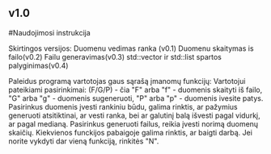 ## v1.0
#Naudojimosi instrukcija

Skirtingos versijos:
Duomenu vedimas ranka (v0.1)
Duomenu skaitymas is failo(v0.2)
Failu generavimas(v0.3)
std::vector ir std::list spartos palyginimas(v0.4)

Paleidus programą vartotojas gaus sąrašą įmanomų funkcijų:
Vartotojui pateikiami pasirinkimai: (F/G/P) - čia "F" arba "f" - duomenis skaityti iš failo, "G" arba "g" - duomenis sugeneruoti, "P" arba "p" - duomenis ivesite patys.
Pasirinkus duomenis įvesti rankiniu būdu, galima rinktis, ar pažymius generuoti atsitiktinai, ar vesti ranka, bei ar galutinį balą išvesti pagal vidurkį, ar pagal medianą.
Pasirinkus generuoti failus, reikia įvesti norimą duomenų skaičių.
Kiekvienos funckijos pabaigoje galima rinktis, ar baigti darbą. Jei norite vykdyti dar vieną funkciją, rinkitės "N".
